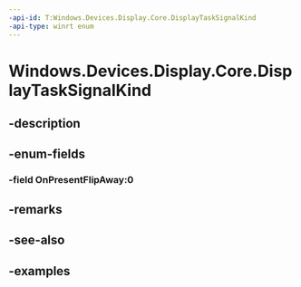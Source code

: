 ```yaml
---
-api-id: T:Windows.Devices.Display.Core.DisplayTaskSignalKind
-api-type: winrt enum
---
```


<!-- Enumeration syntax.
public enum DisplayTaskSignalKind : int 
-->

# Windows.Devices.Display.Core.DisplayTaskSignalKind

## -description

## -enum-fields
### -field OnPresentFlipAway:0

## -remarks

## -see-also

## -examples
